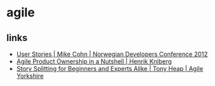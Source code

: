 # agile

## links
* [User Stories | Mike Cohn | Norwegian Developers Conference 2012](https://youtu.be/6q5-cVeNjCE)
* [Agile Product Ownership in a Nutshell | Henrik Kniberg](https://youtu.be/502ILHjX9EE)
* [Story Splitting for Beginners and Experts Alike | Tony Heap | Agile Yorkshire](https://youtu.be/4xta7AyIpkI)

